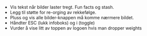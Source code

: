 * Vis tekst når bilder laster tregt. Fun facts og stash.
* Legg til støtte for re-orging av rekkefølge.
* Pluss og vis alle bilder-knappen må komme nærmere bildet.
* Håndter ESC (lukk infoboks) og i (toggle)
* Vurder å vise litt av toppen av logoen hvis man dropper weights
